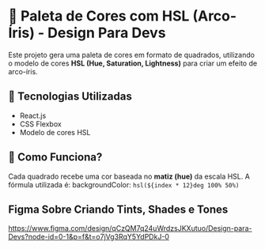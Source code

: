 # 🌈 Paleta de Cores com HSL (Arco-Íris) - Design Para Devs

Este projeto gera uma paleta de cores em formato de quadrados, utilizando o modelo de cores **HSL (Hue, Saturation, Lightness)** para criar um efeito de arco-íris.

## 🚀 Tecnologias Utilizadas

- React.js
- CSS Flexbox
- Modelo de cores HSL

## 🎨 Como Funciona?

Cada quadrado recebe uma cor baseada no **matiz (hue)** da escala HSL. A fórmula utilizada é:
backgroundColor: `hsl(${index * 12}deg 100% 50%)`

## Figma Sobre Criando Tints, Shades e Tones
https://www.figma.com/design/qCzQM7q24uWrdzsJKXutuo/Design-para-Devs?node-id=0-1&p=f&t=o7jVg3RqY5YdPDkJ-0
